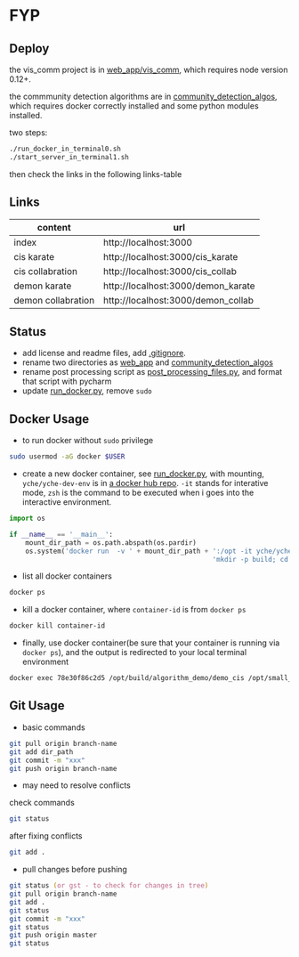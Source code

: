 # FYP
## Deploy

the vis_comm project is in [web_app/vis_comm](web_app/vis_comm), which requires node version 0.12+.

the commmunity detection algorithms are in [community_detection_algos](community_detection_algos), which requires docker correctly installed and some python modules installed.

two steps:

```zsh
./run_docker_in_terminal0.sh
./start_server_in_terminal1.sh
```

then check the links in the following links-table

## Links

content | url
--- | ---
index | http://localhost:3000
cis karate | http://localhost:3000/cis_karate
cis collabration | http://localhost:3000/cis_collab
demon karate | http://localhost:3000/demon_karate
demon collabration | http://localhost:3000/demon_collab

## Status

- add license and readme files, add [.gitignore](.gitignore).
- rename two directories as [web_app](web_app) and [community_detection_algos](community_detection_algos)
- rename post processing script as [post_processing_files.py](community_detection_algos/post_processing_files.py),
and format that script with pycharm
- update [run_docker.py](community_detection_algos/docker/run_docker.py), remove `sudo`


## Docker Usage

- to run docker without `sudo` privilege

```zsh
sudo usermod -aG docker $USER
```

- create a new docker container, see [run_docker.py](community_detection_algos/docker/run_docker.py), with mounting,
`yche/yche-dev-env` is in [a docker hub repo](https://hub.docker.com/r/yche/yche-dev-env/). `-it` stands for interative mode,
`zsh` is the command to be executed when i goes into the interactive environment.

```python
import os

if __name__ == '__main__':
    mount_dir_path = os.path.abspath(os.pardir)
    os.system('docker run  -v ' + mount_dir_path + ':/opt -it yche/yche-dev-env /bin/bash -c "cd /opt/; '
                                                   'mkdir -p build; cd build; cmake ../src; make; zsh"')
```

- list all docker containers

```zsh
docker ps
```

- kill a docker container, where `container-id` is from `docker ps`

```zsh
docker kill container-id
```

- finally, use docker container(be sure that your container is running via `docker ps`), and the output is redirected to your local terminal environment

```zsh
docker exec 78e30f86c2d5 /opt/build/algorithm_demo/demo_cis /opt/small_datasets/karate_edges_input.csv
```

## Git Usage

- basic commands

```zsh
git pull origin branch-name
git add dir_path
git commit -m "xxx"
git push origin branch-name
```

- may need to resolve conflicts

check commands

```zsh
git status
```

after fixing conflicts

```zsh
git add .
```

- pull changes before pushing

```zsh
git status (or gst - to check for changes in tree)
git pull origin branch-name
git add .
git status
git commit -m "xxx"
git status
git push origin master
git status
```
